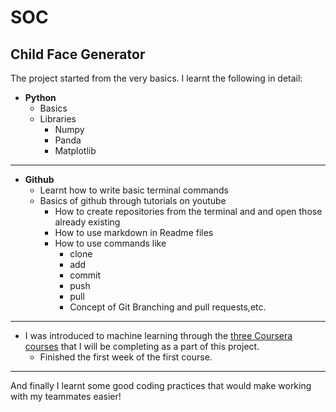 # SOC
## Child Face Generator
The project started from the very basics.
I learnt the following in detail:
- **Python**
    * Basics
    * Libraries
      + Numpy
      + Panda
      + Matplotlib
***
- **Github**
    * Learnt how to write basic terminal commands
    * Basics of github through tutorials on youtube
      + How to create repositories from the terminal and and open those already existing
      + How to use markdown in Readme files
      + How to use commands like
          - clone
          - add
          - commit
          - push
          - pull
          - Concept of Git Branching and pull requests,etc.
***
- I was introduced to machine learning through the [three Coursera courses](https://www.coursera.org/specializations/deep-learning) 
that I will be completing as a part of this project.
    * Finished the first week of the first course.
***
And finally I learnt some good coding practices that would make working with my teammates easier!

